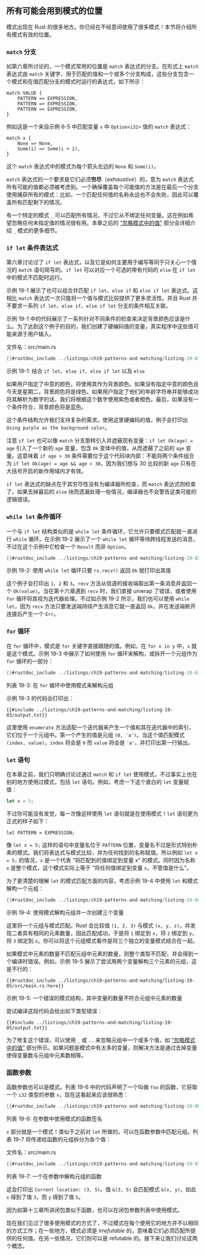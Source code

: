 ## 所有可能会用到模式的位置

<!-- https://github.com/rust-lang/book/blob/main/src/ch19-01-all-the-places-for-patterns.md -->
<!-- commit 56ec353290429e6547109e88afea4de027b0f1a9 -->

模式出现在 Rust 的很多地方。你已经在不经意间使用了很多模式！本节将介绍所有模式有效的位置。

### `match` 分支

如第六章所讨论的，一个模式常用的位置是 `match` 表达式的分支。在形式上 `match` 表达式由 `match` 关键字、用于匹配的值和一个或多个分支构成，这些分支包含一个模式和在值匹配分支的模式时运行的表达式，如下所示：

```text
match VALUE {
    PATTERN => EXPRESSION,
    PATTERN => EXPRESSION,
    PATTERN => EXPRESSION,
}
```

例如这是一个来自示例 6-5 中匹配变量 `x` 中 `Option<i32>` 值的 `match` 表达式：

```rust,ignore
match x {
    None => None,
    Some(i) => Some(i + 1),
}
```

这个 `match` 表达式中的模式为每个箭头左边的 `None` 和 `Some(i)`。

`match` 表达式的一个要求是它们必须**穷尽**（*exhaustive*）的，意为 `match` 表达式所有可能的值都必须被考虑到。一个确保覆盖每个可能值的方法是在最后一个分支使用捕获所有的模式：比如，一个匹配任何值的名称永远也不会失败，因此可以覆盖所有匹配剩下的情况。

有一个特定的模式 `_` 可以匹配所有情况，不过它从不绑定任何变量。这在例如希望忽略任何未指定值的情况很有用。本章之后的 [“忽略模式中的值”][ignoring-values-in-a-pattern] 部分会详细介绍 `_` 模式的更多细节。

### `if let` 条件表达式

第六章讨论过了 `if let` 表达式，以及它是如何主要用于编写等同于只关心一个情况的 `match` 语句简写的。`if let` 可以对应一个可选的带有代码的 `else` 在 `if let` 中的模式不匹配时运行。

示例 19-1 展示了也可以组合并匹配 `if let`、`else if` 和 `else if let` 表达式。这相比 `match` 表达式一次只能将一个值与模式比较提供了更多灵活性。并且 Rust 并不要求一系列 `if let`、`else if`、`else if let` 分支的条件相互关联。

示例 19-1 中的代码展示了一系列针对不同条件的检查来决定背景颜色应该是什么。为了达到这个例子的目的，我们创建了硬编码值的变量，真实程序中这些值可能来源于用户输入。

<span class="filename">文件名：src/main.rs</span>

```rust
{{#rustdoc_include ../listings/ch19-patterns-and-matching/listing-19-01/src/main.rs}}
```

<span class="caption">示例 19-1: 结合 `if let`、`else if`、`else if let` 以及 `else`</span>

如果用户指定了中意的颜色，将使用其作为背景颜色。如果没有指定中意的颜色且今天是星期二，背景颜色将是绿色。如果用户指定了他们的年龄字符串并能够成功将其解析为数字的话，我们将根据这个数字使用紫色或者橙色。最后，如果没有一个条件符合，背景颜色将是蓝色。

这个条件结构允许我们支持复杂的需求。使用这里硬编码的值，例子会打印出 `Using purple as the background color`。

注意 `if let` 也可以像 `match` 分支那样引入并遮蔽现有变量：`if let Ok(age) = age` 引入了一个新的 `age` 变量，包含 `Ok` 变体中的值，从而遮蔽了之前的 `age` 变量。这意味着 `if age > 30` 条件需要位于这个代码块内部：不能将两个条件组合为 `if let Ok(age) = age && age > 30`，因为我们想与 30 比较的新 `age` 只有在大括号开启的新作用域内才有效。

`if let` 表达式的缺点在于其穷尽性没有为编译器所检查，而 `match` 表达式则检查了。如果去掉最后的 `else` 块而遗漏处理一些情况，编译器也不会警告这类可能的逻辑错误。

### `while let` 条件循环

一个与 `if let` 结构类似的是 `while let` 条件循环，它允许只要模式匹配就一直进行 `while` 循环。在示例 19-2 展示了一个 `while let` 循环等待跨线程发送的消息，不过在这个示例中它检查一个 `Result` 而非 `Option`。

```rust
{{#rustdoc_include ../listings/ch19-patterns-and-matching/listing-19-02/src/main.rs:here}}
```

<span class="caption">示例 19-2: 使用 `while let` 循环只要 `rx.recv()` 返回 `Ok` 就打印出其值</span>

这个例子会打印出 `1`、`2` 和 `3`。`recv` 方法从信道的接收端取出第一条消息并返回一个 `Ok(value)`。当在第十六章遇到 `recv` 时，我们直接 unwrap 了错误，或者使用 `for` 循环将其视为迭代器处理。不过如示例 19-2 所示，我们也可以使用 `while let`，因为 `recv` 方法只要发送端持续产生消息它就一直返回 `Ok`，并在发送端断开连接后产生一个 `Err`。

### `for` 循环

在 `for` 循环中，模式是 `for` 关键字直接跟随的值。例如，在 `for x in y` 中，`x` 就是这个模式。示例 19-3 中展示了如何使用 `for` 循环来解构，或拆开一个元组作为 `for` 循环的一部分：

```rust
{{#rustdoc_include ../listings/ch19-patterns-and-matching/listing-19-03/src/main.rs:here}}
```

<span class="caption">列表 19-3: 在 `for` 循环中使用模式来解构元组</span>

示例 19-3 的代码会打印出：

```console
{{#include ../listings/ch19-patterns-and-matching/listing-19-03/output.txt}}
```

这里使用 `enumerate` 方法适配一个迭代器来产生一个值和其在迭代器中的索引，它们位于一个元组中。第一个产生的值是元组 `(0, 'a')`。当这个值匹配模式 `(index, value)`，`index` 将会是 `0` 而 `value` 将会是 `'a'`，并打印出第一行输出。

### `let` 语句

在本章之前，我们只明确讨论过通过 `match` 和 `if let` 使用模式，不过事实上也在别的地方使用过模式，包括 `let` 语句。例如，考虑一下这个直白的 `let` 变量赋值：

```rust
let x = 5;
```

不过你可能没有发觉，每一次像这样使用 `let` 语句就是在使用模式！`let` 语句更为正式的样子如下：

```text
let PATTERN = EXPRESSION;
```

像 `let x = 5;` 这样的语句中变量名位于 `PATTERN` 位置，变量名不过是形式特别朴素的模式。我们将表达式与模式比较，并为任何找到的名称赋值。所以例如 `let x = 5;` 的情况，`x` 是一个代表 “将匹配到的值绑定到变量 x” 的模式。同时因为名称 `x` 是整个模式，这个模式实际上等于 “将任何值绑定到变量 `x`，不管值是什么”。

为了更清楚的理解 `let` 的模式匹配方面的内容，考虑示例 19-4 中使用 `let` 和模式解构一个元组：

```rust
{{#rustdoc_include ../listings/ch19-patterns-and-matching/listing-19-04/src/main.rs:here}}
```

<span class="caption">示例 19-4: 使用模式解构元组并一次创建三个变量</span>

这里将一个元组与模式匹配。Rust 会比较值 `(1, 2, 3)` 与模式 `(x, y, z)`，并发现二者具有相同的元素数量，因此匹配成功，于是将 `1` 绑定到 `x`，将 `2` 绑定到 `y`，将 `3` 绑定到 `z`。你可以将这个元组模式看作是将三个独立的变量模式结合在一起。

如果模式中元素的数量不匹配元组中元素的数量，则整个类型不匹配，并会得到一个编译时错误。例如，示例 19-5 展示了尝试用两个变量解构三个元素的元组，这是不行的：

```rust,ignore,does_not_compile
{{#rustdoc_include ../listings/ch19-patterns-and-matching/listing-19-05/src/main.rs:here}}
```

<span class="caption">示例 19-5: 一个错误的模式结构，其中变量的数量不符合元组中元素的数量</span>

尝试编译这段代码会给出如下类型错误：

```console
{{#include ../listings/ch19-patterns-and-matching/listing-19-05/output.txt}}
```

为了修复这个错误，可以使用 `_` 或 `..` 来忽略元组中一个或多个值，如 [“忽略模式中的值”][ignoring-values-in-a-pattern] 部分所示。如果问题是模式中有太多的变量，则解决方法是通过去掉变量使得变量数与元组中元素数相等。

### 函数参数

函数参数也可以是模式。列表 19-6 中的代码声明了一个叫做 `foo` 的函数，它获取一个 `i32` 类型的参数 `x`，现在这看起来应该很熟悉：

```rust
{{#rustdoc_include ../listings/ch19-patterns-and-matching/listing-19-06/src/main.rs:here}}
```

<span class="caption">列表 19-6: 在参数中使用模式的函数签名</span>

`x` 部分就是一个模式！类似于之前对 `let` 所做的，可以在函数参数中匹配元组。列表 19-7 将传递给函数的元组拆分为各个值：

<span class="filename">文件名：src/main.rs</span>

```rust
{{#rustdoc_include ../listings/ch19-patterns-and-matching/listing-19-07/src/main.rs}}
```

<span class="caption">列表 19-7: 一个在参数中解构元组的函数</span>

这会打印出 `Current location: (3, 5)`。值 `&(3, 5)` 会匹配模式 `&(x, y)`，如此 `x` 得到了值 `3`，而 `y` 得到了值 `5`。

因为如第十三章所讲闭包类似于函数，也可以在闭包参数列表中使用模式。

现在我们见过了很多使用模式的方式了，不过模式在每个使用它的地方并不以相同的方式工作；在一些地方，模式必须是 *irrefutable* 的，意味着它们必须匹配所提供的任何值。在另一些情况，它们则可以是 refutable 的。接下来让我们讨论这两个概念。

[ignoring-values-in-a-pattern]:
ch19-03-pattern-syntax.html#忽略模式中的值
